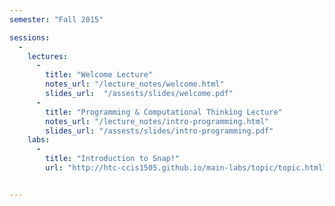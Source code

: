 ```yaml
---
semester: "Fall 2015"

sessions:
  -
    lectures:
      -
        title: "Welcome Lecture"
        notes_url: "/lecture_notes/welcome.html"
        slides_url:  "/assests/slides/welcome.pdf"
      -
        title: "Programming & Computational Thinking Lecture"
        notes_url: "/lecture_notes/intro-programming.html"
        slides_url: "/assests/slides/intro-programming.pdf"
    labs:
      -
        title: "Introduction to Snap!"
        url: "http://htc-ccis1505.github.io/main-labs/topic/topic.html?topic=htc_fund/intro/1-introduction.topic&course=htc_f15.html&novideo&noreading&noassignment"


---
```

